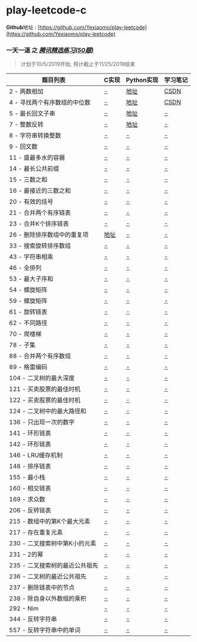 # play-leetcode-c
**Github**地址 : [https://github.com/Yexiaomo/play-leetcode](https://github.com/Yexiaomo/play-leetcode)

### **一天一道** 之 *[腾讯精选练习(50题)](https://leetcode-cn.com/problemset/50/)*

>计划于10/5/2019开始, 预计截止于11/25/2019结束

|题目列表 |C实现 |Python实现 |学习笔记 |
|--|--|--|--|
|2 - 两数相加| [-](#) | [地址](https://github.com/Yexiaomo/play-leetcode/blob/master/python/2-AddTwoNumbers.py) | [CSDN](https://blog.csdn.net/qq_32603745/article/details/102175940)|
|4 - 寻找两个有序数组的中位数| [-](#) | [地址](https://github.com/Yexiaomo/play-leetcode/blob/master/python/4-median-of-two-sorted-arrays.py) | [CSDN](https://blog.csdn.net/qq_32603745/article/details/102211227)|
|5 - 最长回文子串| [-](#) | [地址](https://github.com/Yexiaomo/play-leetcode/blob/master/python/5-longest-palindromic-substring.py) | [-](#)|
|7 - 整数反转| [-](#) | [地址](https://github.com/Yexiaomo/play-leetcode/blob/master/python/7-reverse-integer.py) | [-](#)|
|8 - 字符串转换整数| [-](#) | [-](#) | [-](#)|
|9 - 回文数| [-](#) | [-](#) | [-](#)|
|11 - 盛最多水的容器| [-](#) | [-](#) | [-](#)|
|14 - 最长公共前缀| [-](#) | [-](#) | [-](#)|
|15 - 三数之和| [-](#) | [-](#) | [-](#)|
|16 - 最接近的三数之和| [-](#) | [-](#) | [-](#)|
|20 - 有效的括号| [-](#) | [-](#) | [-](#)|
|21 - 合并两个有序链表| [-](#) | [-](#) | [-](#)|
|23 - 合并K个排序链表| [-](#) | [-](#) | [-](#)|
|26 - 删除排序数组中的重复项| [地址](https://github.com/Yexiaomo/play-leetcode/blob/master/c/26-RemoveDuplicatesfromSortedArray.c) | [-](#) | [-](#)|
|33 - 搜索旋转排序数组| [-](#) | [-](#) | [-](#)|
|43 - 字符串相乘| [-](#) | [-](#) | [-](#)|
|46 - 全排列| [-](#) | [-](#) | [-](#)|
|53 - 最大子序和| [-](#) | [-](#) | [-](#)|
|54 - 螺旋矩阵| [-](#) | [-](#) | [-](#)|
|59 - 螺旋矩阵| [-](#) | [-](#) | [-](#)|
|61 - 旋转链表| [-](#) | [-](#) | [-](#)|
|62 - 不同路径| [-](#) | [-](#) | [-](#)|
|70 - 爬楼梯| [-](#) | [-](#) | [-](#)|
|78 - 子集| [-](#) | [-](#) | [-](#)|
|88 - 合并两个有序数组| [-](#) | [-](#) | [-](#)|
|89 - 格雷编码| [-](#) | [-](#) | [-](#)|
|104 - 二叉树的最大深度| [-](#) | [-](#) | [-](#)|
|121 - 买卖股票的最佳时机| [-](#) | [-](#) | [-](#)|
|122 - 买卖股票的最佳时机| [-](#) | [-](#) | [-](#)|
|124 - 二叉树中的最大路径和| [-](#) | [-](#) | [-](#)|
|136 - 只出现一次的数字| [-](#) | [-](#) | [-](#)|
|141 - 环形链表| [-](#) | [-](#) | [-](#)|
|142 - 环形链表| [-](#) | [-](#) | [-](#)|
|146 - LRU缓存机制| [-](#) | [-](#) | [-](#)|
|148 - 排序链表| [-](#) | [-](#) | [-](#)|
|155 - 最小栈| [-](#) | [-](#) | [-](#)|
|160 - 相交链表| [-](#) | [-](#) | [-](#)|
|169 - 求众数| [-](#) | [-](#) | [-](#)|
|206 - 反转链表| [-](#) | [-](#) | [-](#)|
|215 - 数组中的第K个最大元素| [-](#) | [-](#) | [-](#)|
|217 - 存在重复元素| [-](#) | [-](#) | [-](#)|
|230 - 二叉搜索树中第K小的元素| [-](#) | [-](#) | [-](#)|
|231 - 2的幂| [-](#) | [-](#) | [-](#)|
|235 - 二叉搜索树的最近公共祖先| [-](#) | [-](#) | [-](#)|
|236 - 二叉树的最近公共祖先| [-](#) | [-](#) | [-](#)|
|237 - 删除链表中的节点| [-](#) | [-](#) | [-](#)|
|238 - 除自身以外数组的乘积| [-](#) | [-](#) | [-](#)|
|292 - Nim| [-](#) | [-](#) | [-](#)|
|344 - 反转字符串| [-](#) | [-](#) | [-](#)|
|557 - 反转字符串中的单词| [-](#) | [-](#) | [-](#)|
